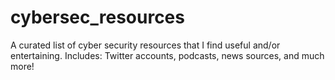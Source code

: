 # cybersec_resources
A curated list of cyber security resources that I find useful and/or entertaining. Includes: Twitter accounts, podcasts, news sources, and much more!
